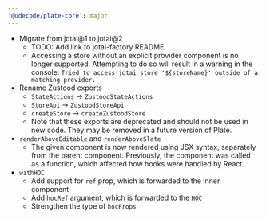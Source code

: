 ```yaml
---
'@udecode/plate-core': major
---
```


- Migrate from jotai@1 to jotai@2
  - TODO: Add link to jotai-factory README
  - Accessing a store without an explicit provider component is no longer supported. Attempting to do so will result in a warning in the console: `Tried to access jotai store '${storeName}' outside of a matching provider.`
- Rename Zustood exports
  - `StateActions` -> `ZustoodStateActions`
  - `StoreApi` -> `ZustoodStoreApi`
  - `createStore` -> `createZustoodStore`
  - Note that these exports are deprecated and should not be used in new code. They may be removed in a future version of Plate.
- `renderAboveEditable` and `renderAboveSlate`
  - The given component is now rendered using JSX syntax, separately from the parent component. Previously, the component was called as a function, which affected how hooks were handled by React.
- `withHOC`
  - Add support for `ref` prop, which is forwarded to the inner component
  - Add `hocRef` argument, which is forwarded to the `HOC`
  - Strengthen the type of `hocProps`
